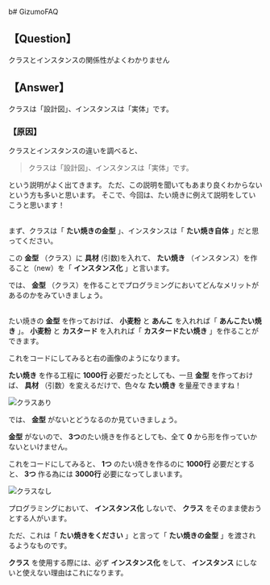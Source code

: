 b# GizumoFAQ

## 【Question】
クラスとインスタンスの関係性がよくわかりません

## 【Answer】
クラスは「設計図」、インスタンスは「実体」です。

### 【原因】
クラスとインスタンスの違いを調べると、

> クラスは「設計図」、インスタンスは「実体」です。

という説明がよく出てきます。
ただ、この説明を聞いてもあまり良くわからないという方も多いと思います。
そこで、今回は、たい焼きに例えて説明をしていこうと思います！
</br>
</br>


まず、クラスは「 **たい焼きの金型** 」、インスタンスは「 **たい焼き自体** 」だと思ってください。

この **金型** （クラス）に **具材** (引数)を入れて、 **たい焼き** （インスタンス）を作ること（new）を「 **インスタンス化** 」と言います。

では、 **金型** （クラス）を作ることでプログラミングにおいてどんなメリットがあるのかをみていきましょう。
</br>
</br>


たい焼きの **金型** を作っておけば、 **小麦粉** と **あんこ** を入れれば「 **あんこたい焼き** 」。 **小麦粉** と **カスタード** を入れれば「 **カスタードたい焼き** 」を作ることができます。

これをコードにしてみると右の画像のようになります。

 **たい焼き** を作る工程に **1000行** 必要だったとしても、一旦 **金型** を作っておけば、 **具材** （引数）を変えるだけで、色々な **たい焼き** を量産できますね！

![クラスあり](https://res.cloudinary.com/gizumo-inc/image/upload/v1669970979/curriculums/GizumoFAQ/%E3%82%B9%E3%82%AF%E3%83%AA%E3%83%BC%E3%83%B3%E3%82%B7%E3%83%A7%E3%83%83%E3%83%88_2022-11-26_18.53.28.png)

では、 **金型** がないとどうなるのか見ていきましょう。

 **金型** がないので、 **3つ**のたい焼きを作るとしても、全て **0** から形を作っていかないといけません。

これをコードにしてみると、 **1つ** のたい焼きを作るのに **1000行** 必要だとすると、 **3つ** 作る為には **3000行** 必要になってしまいます。

![クラスなし](https://res.cloudinary.com/gizumo-inc/image/upload/v1669970986/curriculums/GizumoFAQ/%E3%82%B9%E3%82%AF%E3%83%AA%E3%83%BC%E3%83%B3%E3%82%B7%E3%83%A7%E3%83%83%E3%83%88_2022-11-26_18.53.58.png)

プログラミングにおいて、 **インスタンス化** しないで、 **クラス** をそのまま使おうとする人がいます。

ただ、これは「 **たい焼きをください** 」と言って「 **たい焼きの金型** 」を渡されるようなものです。

 **クラス** を使用する際には、必ず **インスタンス化** をして、 **インスタンス** にしないと使えない理由はこれになります。


